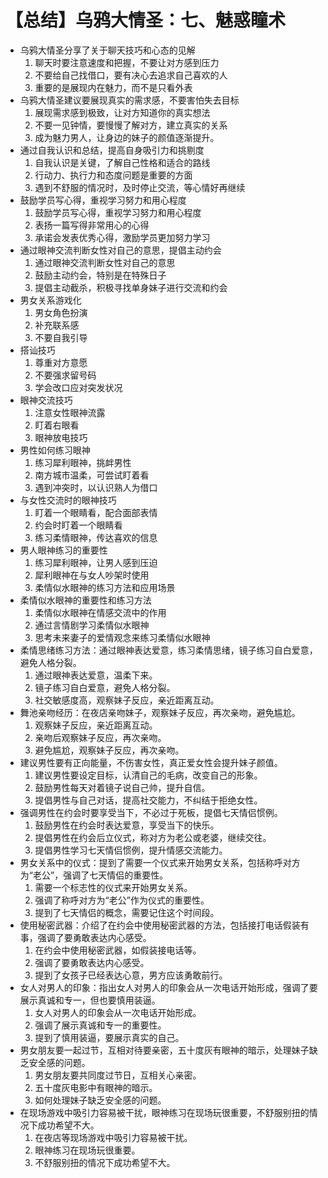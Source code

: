 # 【总结】乌鸦大情圣：七、魅惑瞳术

-   乌鸦大情圣分享了关于聊天技巧和心态的见解
    1.  聊天时要注意速度和把握，不要让对方感到压力
    2.  不要给自己找借口，要有决心去追求自己喜欢的人
    3.  重要的是展现内在魅力，而不是只看外表
-   乌鸦大情圣建议要展现真实的需求感，不要害怕失去目标
    1.  展现需求感到极致，让对方知道你的真实想法
    2.  不要一见钟情，要慢慢了解对方，建立真实的关系
    3.  成为魅力男人，让身边的妹子的颜值逐渐提升。
-   通过自我认识和总结，提高自身吸引力和挑剔度
    1.  自我认识是关键，了解自己性格和适合的路线
    2.  行动力、执行力和态度问题是重要的方面
    3.  遇到不舒服的情况时，及时停止交流，等心情好再继续
-   鼓励学员写心得，重视学习努力和用心程度
    1.  鼓励学员写心得，重视学习努力和用心程度
    2.  表扬一篇写得非常用心的心得
    3.  承诺会发表优秀心得，激励学员更加努力学习
-   通过眼神交流判断女性对自己的意思，提倡主动约会
    1.  通过眼神交流判断女性对自己的意思
    2.  鼓励主动约会，特别是在特殊日子
    3.  提倡主动截杀，积极寻找单身妹子进行交流和约会
-   男女关系游戏化
    1.  男女角色扮演
    2.  补充联系感
    3.  不要自我引导
-   搭讪技巧
    1.  尊重对方意愿
    2.  不要强求留号码
    3.  学会改口应对突发状况
-   眼神交流技巧
    1.  注意女性眼神流露
    2.  盯着右眼看
    3.  眼神放电技巧
-   男性如何练习眼神
    1.  练习犀利眼神，挑衅男性
    2.  南方城市温柔，可尝试盯着看
    3.  遇到冲突时，以认识熟人为借口
-   与女性交流时的眼神技巧
    1.  盯着一个眼睛看，配合面部表情
    2.  约会时盯着一个眼睛看
    3.  练习柔情眼神，传达喜欢的信息
-   男人眼神练习的重要性
    1.  练习犀利眼神，让男人感到压迫
    2.  犀利眼神在与女人吵架时使用
    3.  柔情似水眼神的练习方法和应用场景
-   柔情似水眼神的重要性和练习方法
    1.  柔情似水眼神在情感交流中的作用
    2.  通过言情剧学习柔情似水眼神
    3.  思考未来妻子的爱情观念来练习柔情似水眼神
-   柔情思绪练习方法：通过眼神表达爱意，练习柔情思绪，镜子练习自白爱意，避免人格分裂。
    1.  通过眼神表达爱意，温柔下来。
    2.  镜子练习自白爱意，避免人格分裂。
    3.  社交敏感度高，观察妹子反应，亲近距离互动。
-   舞池亲吻经历：在夜店亲吻妹子，观察妹子反应，再次亲吻，避免尴尬。
    1.  观察妹子反应，亲近距离互动。
    2.  亲吻后观察妹子反应，再次亲吻。
    3.  避免尴尬，观察妹子反应，再次亲吻。
-   建议男性要有正向能量，不伤害女性，真正爱女性会提升妹子颜值。
    1.  建议男性要设定目标，认清自己的毛病，改变自己的形象。
    2.  鼓励男性每天对着镜子说自己帅，提升自信。
    3.  提倡男性与自己对话，提高社交能力，不纠结于拒绝女性。
-   强调男性在约会时要享受当下，不必过于死板，提倡七天情侣惯例。
    1.  鼓励男性在约会时表达爱意，享受当下的快乐。
    2.  提倡男性在约会后立仪式，称对方为老公或老婆，继续交往。
    3.  提倡男性学习七天情侣惯例，提升情感交流能力。
-   男女关系中的仪式：提到了需要一个仪式来开始男女关系，包括称呼对方为“老公”，强调了七天情侣的重要性。
    1.  需要一个标志性的仪式来开始男女关系。
    2.  强调了称呼对方为“老公”作为仪式的重要性。
    3.  提到了七天情侣的概念，需要记住这个时间段。
-   使用秘密武器：介绍了在约会中使用秘密武器的方法，包括接打电话假装有事，强调了要勇敢表达内心感受。
    1.  在约会中使用秘密武器，如假装接电话等。
    2.  强调了要勇敢表达内心感受。
    3.  提到了女孩子已经表达心意，男方应该勇敢前行。
-   女人对男人的印象：指出女人对男人的印象会从一次电话开始形成，强调了要展示真诚和专一，但也要慎用装逼。
    1.  女人对男人的印象会从一次电话开始形成。
    2.  强调了展示真诚和专一的重要性。
    3.  提到了慎用装逼，要展示真实的自己。
-   男女朋友要一起过节，互相对待要亲密，五十度灰有眼神的暗示，处理妹子缺乏安全感的问题。
    1.  男女朋友要共同度过节日，互相关心亲密。
    2.  五十度灰电影中有眼神的暗示。
    3.  如何处理妹子缺乏安全感的问题。
-   在现场游戏中吸引力容易被干扰，眼神练习在现场玩很重要，不舒服别扭的情况下成功希望不大。
    1.  在夜店等现场游戏中吸引力容易被干扰。
    2.  眼神练习在现场玩很重要。
    3.  不舒服别扭的情况下成功希望不大。